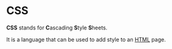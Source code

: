# CSS
**CSS** stands for **C**ascading **S**tyle **S**heets.
It is a language that can be used to add style to an [HTML](/wiki/HTML) page.